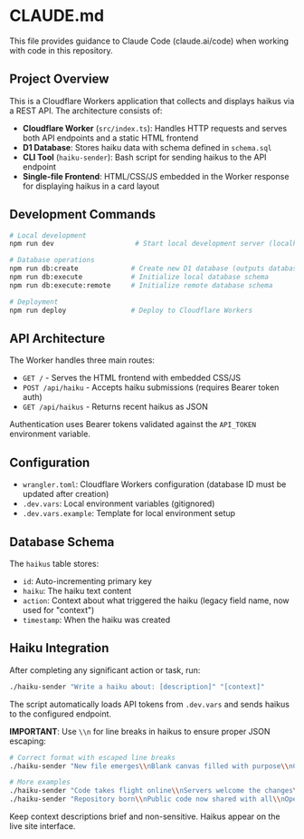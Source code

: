 # CLAUDE.md

This file provides guidance to Claude Code (claude.ai/code) when working with code in this repository.

## Project Overview

This is a Cloudflare Workers application that collects and displays haikus via a REST API. The architecture consists of:

- **Cloudflare Worker** (`src/index.ts`): Handles HTTP requests and serves both API endpoints and a static HTML frontend
- **D1 Database**: Stores haiku data with schema defined in `schema.sql`
- **CLI Tool** (`haiku-sender`): Bash script for sending haikus to the API endpoint
- **Single-file Frontend**: HTML/CSS/JS embedded in the Worker response for displaying haikus in a card layout

## Development Commands

```bash
# Local development
npm run dev                    # Start local development server (localhost:8787)

# Database operations
npm run db:create             # Create new D1 database (outputs database ID)
npm run db:execute            # Initialize local database schema
npm run db:execute:remote     # Initialize remote database schema

# Deployment
npm run deploy                # Deploy to Cloudflare Workers
```

## API Architecture

The Worker handles three main routes:
- `GET /` - Serves the HTML frontend with embedded CSS/JS
- `POST /api/haiku` - Accepts haiku submissions (requires Bearer token auth)
- `GET /api/haikus` - Returns recent haikus as JSON

Authentication uses Bearer tokens validated against the `API_TOKEN` environment variable.

## Configuration

- `wrangler.toml`: Cloudflare Workers configuration (database ID must be updated after creation)
- `.dev.vars`: Local environment variables (gitignored)
- `.dev.vars.example`: Template for local environment setup

## Database Schema

The `haikus` table stores:
- `id`: Auto-incrementing primary key
- `haiku`: The haiku text content
- `action`: Context about what triggered the haiku (legacy field name, now used for "context")
- `timestamp`: When the haiku was created

## Haiku Integration

After completing any significant action or task, run:

```bash
./haiku-sender "Write a haiku about: [description]" "[context]"
```

The script automatically loads API tokens from `.dev.vars` and sends haikus to the configured endpoint. 

**IMPORTANT**: Use `\\n` for line breaks in haikus to ensure proper JSON escaping:

```bash
# Correct format with escaped line breaks
./haiku-sender "New file emerges\\nBlank canvas filled with purpose\\nCreation takes form" "file creation"

# More examples
./haiku-sender "Code takes flight online\\nServers welcome the changes\\nUsers will soon see" "deployment"
./haiku-sender "Repository born\\nPublic code now shared with all\\nOpen source begins" "github repository creation"
```

Keep context descriptions brief and non-sensitive. Haikus appear on the live site interface.